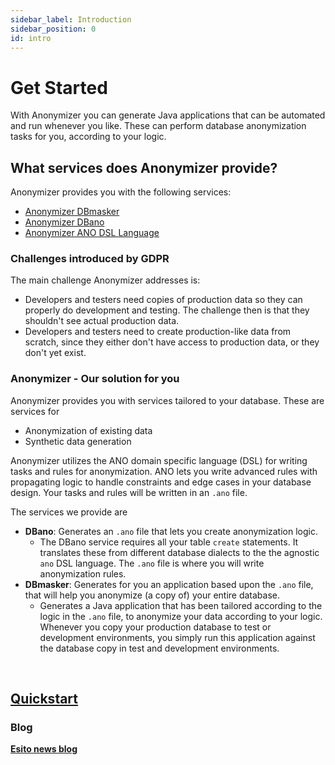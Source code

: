 ```yaml
---
sidebar_label: Introduction
sidebar_position: 0
id: intro
---
```


# Get Started

With Anonymizer you can generate Java applications that can be automated and run whenever you like. These can perform database anonymization tasks for you, according to your logic.

## What services does Anonymizer provide?

Anonymizer provides you with the following services:

- [Anonymizer DBmasker](./services/dbmasker-product.md)
- [Anonymizer DBano](./services/dbano-product.md)
- [Anonymizer ANO DSL Language](from-sql-to-ano/overview-from-sql-to-ano.mdx)

### Challenges introduced by GDPR

The main challenge Anonymizer addresses is:

- Developers and testers need copies of production data so they can properly do development and testing. The challenge then is that they shouldn't see actual production data.
- Developers and testers need to create production-like data from scratch, since they either don't have access to production data, or they don't yet exist.

### Anonymizer - Our solution for you

Anonymizer provides you with services tailored to your database. These are services for

- Anonymization of existing data
- Synthetic data generation

Anonymizer utilizes the ANO domain specific language (DSL) for writing tasks and rules for anonymization. ANO lets you write advanced rules with propagating logic to handle constraints and edge cases in your database design. Your tasks and rules will be written in an  `.ano` file.

The services we provide are

- **DBano**: Generates an `.ano` file that lets you create anonymization logic.
  - The DBano service requires all your table `create` statements. It translates these from different database dialects to the the agnostic `ano` DSL language. The `.ano` file is where you will write anonymization rules.
- **DBmasker**: Generates for you an application based upon the `.ano` file, that will help you anonymize (a copy of) your entire database.
  - Generates a Java application that has been tailored according to the logic in the `.ano` file, to anonymize your data according to your logic. Whenever you copy your production database to test or development environments, you simply run this application against the database copy in test and development environments.

&nbsp;

## [Quickstart](./quickstart)

### Blog

**[Esito news blog](https://www.esito.no/en/news/)**
